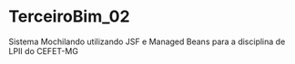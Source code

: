 # TerceiroBim_02
Sistema Mochilando utilizando JSF e Managed Beans para a disciplina de LPII do CEFET-MG
